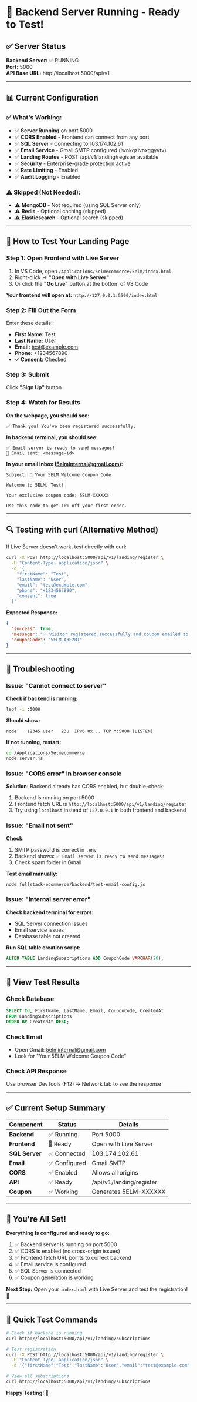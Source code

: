 # 🎉 Backend Server Running - Ready to Test!

## ✅ Server Status

**Backend Server:** ✅ RUNNING  
**Port:** 5000  
**API Base URL:** http://localhost:5000/api/v1

---

## 📊 Current Configuration

### ✅ What's Working:
- ✅ **Server Running** on port 5000
- ✅ **CORS Enabled** - Frontend can connect from any port
- ✅ **SQL Server** - Connecting to 103.174.102.61
- ✅ **Email Service** - Gmail SMTP configured (lwnkqzivnxggyytv)
- ✅ **Landing Routes** - POST /api/v1/landing/register available
- ✅ **Security** - Enterprise-grade protection active
- ✅ **Rate Limiting** - Enabled
- ✅ **Audit Logging** - Enabled

### ⚠️ Skipped (Not Needed):
- ⚠️ **MongoDB** - Not required (using SQL Server only)
- ⚠️ **Redis** - Optional caching (skipped)
- ⚠️ **Elasticsearch** - Optional search (skipped)

---

## 🧪 How to Test Your Landing Page

### Step 1: Open Frontend with Live Server

1. In VS Code, open `/Applications/5elmecommerce/5elm/index.html`
2. Right-click → **"Open with Live Server"**
3. Or click the **"Go Live"** button at the bottom of VS Code

**Your frontend will open at:** `http://127.0.0.1:5500/index.html`

### Step 2: Fill Out the Form

Enter these details:
- **First Name:** Test
- **Last Name:** User  
- **Email:** test@example.com
- **Phone:** +1234567890
- **✓ Consent:** Checked

### Step 3: Submit

Click **"Sign Up"** button

### Step 4: Watch for Results

**On the webpage, you should see:**
```
✅ Thank you! You've been registered successfully.
```

**In backend terminal, you should see:**
```
✅ Email server is ready to send messages!
📧 Email sent: <message-id>
```

**In your email inbox (5elminternal@gmail.com):**
```
Subject: 🎁 Your 5ELM Welcome Coupon Code

Welcome to 5ELM, Test!

Your exclusive coupon code: 5ELM-XXXXXX

Use this code to get 10% off your first order.
```

---

## 🔍 Testing with curl (Alternative Method)

If Live Server doesn't work, test directly with curl:

```bash
curl -X POST http://localhost:5000/api/v1/landing/register \
  -H "Content-Type: application/json" \
  -d '{
    "firstName": "Test",
    "lastName": "User",
    "email": "test@example.com",
    "phone": "+1234567890",
    "consent": true
  }'
```

**Expected Response:**
```json
{
  "success": true,
  "message": "✅ Visitor registered successfully and coupon emailed to test@example.com",
  "couponCode": "5ELM-A3F2B1"
}
```

---

## 🐛 Troubleshooting

### Issue: "Cannot connect to server"

**Check if backend is running:**
```bash
lsof -i :5000
```

**Should show:**
```
node    12345 user   23u  IPv6 0x... TCP *:5000 (LISTEN)
```

**If not running, restart:**
```bash
cd /Applications/5elmecommerce
node server.js
```

### Issue: "CORS error" in browser console

**Solution:** Backend already has CORS enabled, but double-check:
1. Backend is running on port 5000
2. Frontend fetch URL is `http://localhost:5000/api/v1/landing/register`
3. Try using `localhost` instead of `127.0.0.1` in both frontend and backend

### Issue: "Email not sent"

**Check:**
1. SMTP password is correct in `.env`
2. Backend shows: `✅ Email server is ready to send messages!`
3. Check spam folder in Gmail

**Test email manually:**
```bash
node fullstack-ecommerce/backend/test-email-config.js
```

### Issue: "Internal server error"

**Check backend terminal for errors:**
- SQL Server connection issues
- Email service issues
- Database table not created

**Run SQL table creation script:**
```sql
ALTER TABLE LandingSubscriptions ADD CouponCode VARCHAR(20);
```

---

## 📧 View Test Results

### Check Database
```sql
SELECT Id, FirstName, LastName, Email, CouponCode, CreatedAt
FROM LandingSubscriptions
ORDER BY CreatedAt DESC;
```

### Check Email
- Open Gmail: 5elminternal@gmail.com
- Look for "Your 5ELM Welcome Coupon Code"

### Check API Response
Use browser DevTools (F12) → Network tab to see the response

---

## ✅ Current Setup Summary

| Component | Status | Details |
|-----------|--------|---------|
| **Backend** | ✅ Running | Port 5000 |
| **Frontend** | 🔄 Ready | Open with Live Server |
| **SQL Server** | ✅ Connected | 103.174.102.61 |
| **Email** | ✅ Configured | Gmail SMTP |
| **CORS** | ✅ Enabled | Allows all origins |
| **API** | ✅ Ready | /api/v1/landing/register |
| **Coupon** | ✅ Working | Generates 5ELM-XXXXXX |

---

## 🚀 You're All Set!

**Everything is configured and ready to go:**

1. ✅ Backend server is running on port 5000
2. ✅ CORS is enabled (no cross-origin issues)
3. ✅ Frontend fetch URL points to correct backend
4. ✅ Email service is configured
5. ✅ SQL Server is connected
6. ✅ Coupon generation is working

**Next Step:** Open your `index.html` with Live Server and test the registration! 🎉

---

## 📱 Quick Test Commands

```bash
# Check if backend is running
curl http://localhost:5000/api/v1/landing/subscriptions

# Test registration
curl -X POST http://localhost:5000/api/v1/landing/register \
  -H "Content-Type: application/json" \
  -d '{"firstName":"Test","lastName":"User","email":"test@example.com","phone":"+1234567890","consent":true}'

# View all subscriptions
curl http://localhost:5000/api/v1/landing/subscriptions
```

**Happy Testing! 🎊**
